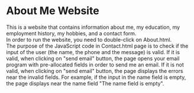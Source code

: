 # About Me Website
This is a website that contains information about me, my education, my employment history, my hobbies, and a contact form. <br />
In order to run the website, you need to double-click on About.html. <br />
The purpose of the JavaScript code in Contact.html page is to check if the input of the user (the name, the phone and the message) is valid. If it is valid, when clicking on "send email" button, the page opens your email program with pre-allocated fields in order to send me an email. If it is not valid, when clicking on "send email" button, the page displays the errors near the invalid fields. For example, if the input in the name field is empty, the page displays near the name field "The name field is empty".
